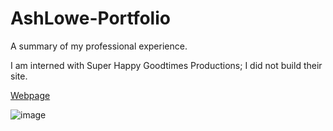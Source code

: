 # AshLowe-Portfolio

A summary of my professional experience.

I am interned with Super Happy Goodtimes Productions; I did not build their site.

[Webpage](https://ashlowe-portfolio.netlify.app/)

![image](https://github.com/Ashloraptor/AshLowe-Portfolio/assets/148083732/babed1d8-48e5-4c54-8503-166c0ac1304d)
